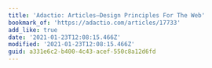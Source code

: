 ```yaml
---
title: 'Adactio: Articles—Design Principles For The Web'
bookmark_of: 'https://adactio.com/articles/17733'
add_like: true
date: '2021-01-23T12:08:15.466Z'
modified: '2021-01-23T12:08:15.466Z'
guid: a331e6c2-b400-4c43-acef-550c8a12d6fd
---
```

 
